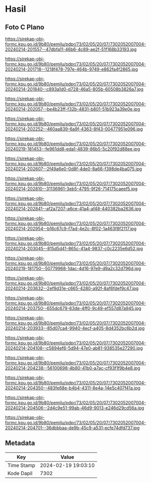 # Hasil

## Foto C Plano

https://sirekap-obj-formc.kpu.go.id/9b80/pemilu/pdpr/73/02/05/20/07/7302052007004-20240214-201557--47dbfa11-46b6-4c89-ae2f-51f168b33193.jpg

https://sirekap-obj-formc.kpu.go.id/9b80/pemilu/pdpr/73/02/05/20/07/7302052007004-20240214-201718--1218f478-797e-464b-9749-e862fa4f2865.jpg

https://sirekap-obj-formc.kpu.go.id/9b80/pemilu/pdpr/73/02/05/20/07/7302052007004-20240214-201840--c893a1d0-d728-46a5-805b-60508b3826a7.jpg

https://sirekap-obj-formc.kpu.go.id/9b80/pemilu/pdpr/73/02/05/20/07/7302052007004-20240214-202057--be4b23ff-f32b-4831-b801-51b923a39e0e.jpg

https://sirekap-obj-formc.kpu.go.id/9b80/pemilu/pdpr/73/02/05/20/07/7302052007004-20240214-202252--460aa839-6a9f-4363-8f43-00477951e096.jpg

https://sirekap-obj-formc.kpu.go.id/9b80/pemilu/pdpr/73/02/05/20/07/7302052007004-20240219-181453--fe961dd8-eda1-4839-86b5-5c20f92d88ee.jpg

https://sirekap-obj-formc.kpu.go.id/9b80/pemilu/pdpr/73/02/05/20/07/7302052007004-20240214-202607--2f49a6e0-0d8f-4de0-8a66-f398de4ba075.jpg

https://sirekap-obj-formc.kpu.go.id/9b80/pemilu/pdpr/73/02/05/20/07/7302052007004-20240214-202810--31136961-3eb5-4795-9f26-714175caeef5.jpg

https://sirekap-obj-formc.kpu.go.id/9b80/pemilu/pdpr/73/02/05/20/07/7302052007004-20240214-202841--af2a7207-a6ce-41a4-af48-440382ba2636.jpg

https://sirekap-obj-formc.kpu.go.id/9b80/pemilu/pdpr/73/02/05/20/07/7302052007004-20240214-202954--b16c67c9-f7ad-4e2c-8f02-1a463f8f2117.jpg

https://sirekap-obj-formc.kpu.go.id/9b80/pemilu/pdpr/73/02/05/20/07/7302052007004-20240214-203045--815d5d41-865c-41a4-9837-c0c2235e6d52.jpg

https://sirekap-obj-formc.kpu.go.id/9b80/pemilu/pdpr/73/02/05/20/07/7302052007004-20240219-181750--50779968-1dac-4d16-97e9-d9a2c32d796d.jpg

https://sirekap-obj-formc.kpu.go.id/9b80/pemilu/pdpr/73/02/05/20/07/7302052007004-20240214-203632--2ef9d31e-c665-4280-a92f-8af6fdef9c47.jpg

https://sirekap-obj-formc.kpu.go.id/9b80/pemilu/pdpr/73/02/05/20/07/7302052007004-20240214-203750--655dc679-63de-4ff0-9c49-ef557d87a945.jpg

https://sirekap-obj-formc.kpu.go.id/9b80/pemilu/pdpr/73/02/05/20/07/7302052007004-20240214-203933--85d07ca4-9940-4ecf-a405-8d4352bc6b2d.jpg

https://sirekap-obj-formc.kpu.go.id/9b80/pemilu/pdpr/73/02/05/20/07/7302052007004-20240214-204108--c5894ef6-5d94-47e0-ab81-938535e27290.jpg

https://sirekap-obj-formc.kpu.go.id/9b80/pemilu/pdpr/73/02/05/20/07/7302052007004-20240214-204238--56100698-4b80-41b0-a7ac-cf93f1f9b4e8.jpg

https://sirekap-obj-formc.kpu.go.id/9b80/pemilu/pdpr/73/02/05/20/07/7302052007004-20240214-204350--483fe68e-b4b4-4311-8e4a-14e5c407f41a.jpg

https://sirekap-obj-formc.kpu.go.id/9b80/pemilu/pdpr/73/02/05/20/07/7302052007004-20240214-204506--2d4c9e51-99ab-46d9-9013-e246d29cd56a.jpg

https://sirekap-obj-formc.kpu.go.id/9b80/pemilu/pdpr/73/02/05/20/07/7302052007004-20240214-204701--36dbbbaa-de9b-45c9-a531-ecfe74dfd737.jpg


## Metadata

| Key        | Value               |
| ---------- | ------------------- |
| Time Stamp | 2024-02-19 19:03:10 |
| Kode Dapil | 7302                |



